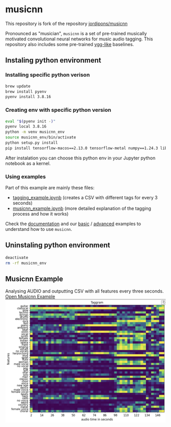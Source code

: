 
# musicnn

This repository is fork of the repository [jordipons/musicnn](https://github.com/jordipons/musicnn)



Pronounced as "musician", `musicnn` is a set of pre-trained musically motivated convolutional neural networks for music audio tagging. This repository also includes some pre-trained [vgg-like](https://github.com/jordipons/musicnn/blob/master/vgg_example.ipynb) baselines.

## Instaling python environment

### Installing specific python verison

```bash
brew update
brew install pyenv
pyenv install 3.8.16
```

### Creating env with specific python version
```bash
eval "$(pyenv init -)"
pyenv local 3.8.16
python -m venv musicnn_env
source musicnn_env/bin/activate
python setup.py install
pip install tensorflow-macos==2.13.0 tensorflow-metal numpy==1.24.3 librosa==0.10.2.post1 matplotlib scikit-learn pandas
```

After instalation you can choose this python env in your Jupyter python notebook as a kernel.

### Using examples
Part of this example are mainly these files:
- [tagging_example.ipynb](tagging_example.ipynb) (creates a CSV with different tags for every 3 seconds)
- [musicnn_example.ipynb](musicnn_example.ipynb) (more detailed explanation of the tagging process and how it works)


Check the [documentation](https://github.com/jordipons/musicnn/blob/master/DOCUMENTATION.md) and our [basic](https://github.com/jordipons/musicnn/blob/master/tagging_example.ipynb) / [advanced](https://github.com/jordipons/musicnn/blob/master/musicnn_example.ipynb) examples to understand how to use `musicnn`.

## Uninstaling python environment

```bash
deactivate
rm -rf musicnn_env
```


## Musicnn Example
Analysing AUDIO and outputting CSV with all features every three seconds.
[Open Musicnn Example](musicnn_example.ipynb)
![alt text](./images/Screenshot%202025-03-12%20at%2012.18.12.png "Taggram")
